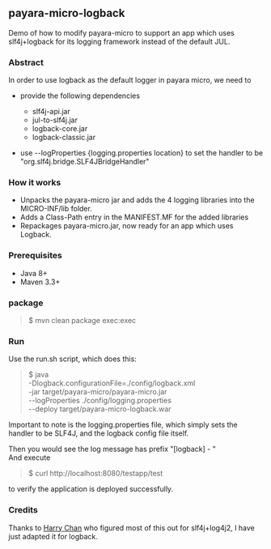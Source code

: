 ## payara-micro-logback

Demo of how to modify payara-micro to support an app which uses slf4j+logback for its logging framework
instead of the default JUL.

### Abstract

In order to use logback as the default logger in payara micro, we need to

- provide the following dependencies
  - slf4j-api.jar
  - jul-to-slf4j.jar
  - logback-core.jar
  - logback-classic.jar
  
- use --logProperties {logging.properties location} to set the handler to be "org.slf4j.bridge.SLF4JBridgeHandler"

### How it works

- Unpacks the payara-micro jar and adds the 4 logging libraries into the MICRO-INF/lib folder.
- Adds a Class-Path entry in the MANIFEST.MF for the added libraries
- Repackages payara-micro.jar, now ready for an app which uses Logback.
 
### Prerequisites
- Java 8+
- Maven 3.3+

### package

>$ mvn clean package exec:exec

### Run

Use the run.sh script, which does this:

>$ java \
    -Dlogback.configurationFile=./config/logback.xml \
    -jar target/payara-micro/payara-micro.jar \
        --logProperties ./config/logging.properties \
        --deploy target/payara-micro-logback.war

Important to note is the logging.properties file, which simply sets the handler to be SLF4J, and the logback
config file itself.

Then you would see the log message has prefix "[logback] - "  
And execute
>$ curl http://localhost:8080/testapp/test  

to verify the application is deployed successfully.

### Credits

Thanks to [Harry Chan](https://github.com/hei1233212000/payara-micro-log4j2) who figured most of this out for slf4j+log4j2, 
I have just adapted it for logback.